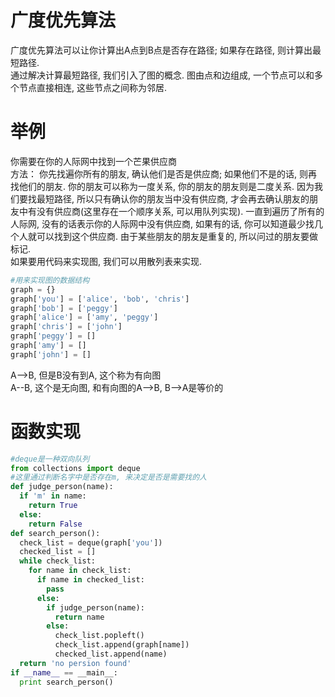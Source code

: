 # 广度优先算法
广度优先算法可以让你计算出A点到B点是否存在路径; 如果存在路径, 则计算出最短路径.  
通过解决计算最短路径, 我们引入了图的概念. 图由点和边组成, 一个节点可以和多个节点直接相连, 这些节点之间称为邻居.  
# 举例
你需要在你的人际网中找到一个芒果供应商  
方法： 你先找遍你所有的朋友, 确认他们是否是供应商; 如果他们不是的话, 则再找他们的朋友. 你的朋友可以称为一度关系, 你的朋友的朋友则是二度关系. 因为我们要找最短路径, 所以只有确认你的朋友当中没有供应商, 才会再去确认朋友的朋友中有没有供应商(这里存在一个顺序关系, 可以用队列实现). 一直到遍历了所有的人际网, 没有的话表示你的人际网中没有供应商, 如果有的话, 你可以知道最少找几个人就可以找到这个供应商. 由于某些朋友的朋友是重复的, 所以问过的朋友要做标记.  
如果要用代码来实现图, 我们可以用散列表来实现.
```python
#用来实现图的数据结构
graph = {}
graph['you'] = ['alice', 'bob', 'chris']
graph['bob'] = ['peggy']
graph['alice'] = ['amy', 'peggy']
graph['chris'] = ['john']
graph['peggy'] = []
graph['amy'] = []
graph['john'] = []
```
A-->B, 但是B没有到A, 这个称为有向图  
A--B, 这个是无向图, 和有向图的A-->B, B-->A是等价的  
# 函数实现
```python
#deque是一种双向队列
from collections import deque
#这里通过判断名字中是否存在m, 来决定是否是需要找的人
def judge_person(name):
  if 'm' in name:
    return True
  else:
    return False
def search_person():
  check_list = deque(graph['you'])
  checked_list = []
  while check_list:
    for name in check_list:
      if name in checked_list:
        pass
      else:
        if judge_person(name):
          return name
        else:
          check_list.popleft()
          check_list.append(graph[name])
          checked_list.append(name)
  return 'no persion found'
if __name__ == __main__:
  print search_person()
```
